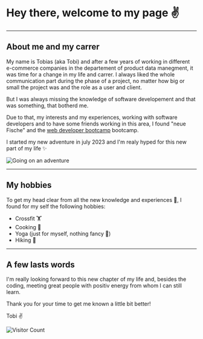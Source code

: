 # Hey there, welcome to my page ✌️

---

## About me and my carrer

My name is Tobias (aka Tobi) and after a few years of working in different e-commerce companies in the departement of product data manegment, it was time for a change in my life and carrer.
I always liked the whole communication part during the phase of a project, no matter how big or small the project was and the role as a user and client.

But I was always missing the knowledge of software developement and that was something, that botherd me.

Due to that, my interests and my experiences, working with software developers and to have some friends working in this area, I found "neue Fische" and the [web developer bootcamp](https://www.neuefische.de/bootcamp/web-development) bootcamp.

I started my new adventure in july 2023 and I'm realy hyped for this new part of my life ✨

![Going on an adventure](https://media1.giphy.com/media/xT1XGGwZo05NueiuC4/giphy.gif?cid=ecf05e47cgihs44qw255tbbtnqmermp0m71ewupmnus1cxmk&ep=v1_gifs_search&rid=giphy.gif&ct=g)

---

## My hobbies

To get my head clear from all the new knowledge and experiences 🤯, I found for my self the following hobbies:

- Crossfit 🏋️
- Cooking 🍳
- Yoga (just for myself, nothing fancy 🧘)
- Hiking 🥾

---

## A few lasts words

I'm really looking forward to this new chapter of my life and, besides the coding, meeting great people with positiv energy from whom I can still learn.

Thank you for your time to get me known a little bit better!

Tobi ✌️

![Visitor Count](https://profile-counter.glitch.me/{TobiasSteinhagen}/count.svg)

